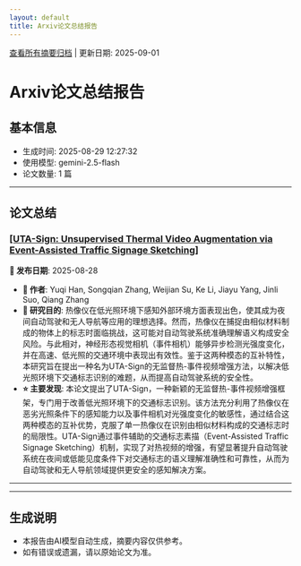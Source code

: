 ```yaml
---
layout: default
title: Arxiv论文总结报告
---
```


[查看所有摘要归档](archive.md) | 更新日期: 2025-09-01

# Arxiv论文总结报告

## 基本信息
- 生成时间: 2025-08-29 12:27:32
- 使用模型: gemini-2.5-flash
- 论文数量: 1 篇

---

## 论文总结

### [[UTA-Sign: Unsupervised Thermal Video Augmentation via Event-Assisted Traffic Signage Sketching]](http://arxiv.org/abs/2508.20594v1)
<!-- 2025-08-28 -->
**📅 发布日期**: 2025-08-28

*   **👥 作者**: Yuqi Han, Songqian Zhang, Weijian Su, Ke Li, Jiayu Yang, Jinli Suo, Qiang Zhang
*   **🎯 研究目的**: 热像仪在低光照环境下感知外部环境方面表现出色，使其成为夜间自动驾驶和无人导航等应用的理想选择。然而，热像仪在捕捉由相似材料制成的物体上的标志时面临挑战，这可能对自动驾驶系统准确理解语义构成安全风险。与此相对，神经形态视觉相机（事件相机）能够异步检测光强度变化，并在高速、低光照的交通环境中表现出有效性。鉴于这两种模态的互补特性，本研究旨在提出一种名为UTA-Sign的无监督热-事件视频增强方法，以解决低光照环境下交通标志识别的难题，从而提高自动驾驶系统的安全性。
*   **⭐ 主要发现**: 本论文提出了UTA-Sign，一种新颖的无监督热-事件视频增强框架，专门用于改善低光照环境下的交通标志识别。该方法充分利用了热像仪在恶劣光照条件下的感知能力以及事件相机对光强度变化的敏感性，通过结合这两种模态的互补优势，克服了单一热像仪在识别由相似材料构成的交通标志时的局限性。UTA-Sign通过事件辅助的交通标志素描（Event-Assisted Traffic Signage Sketching）机制，实现了对热视频的增强，有望显著提升自动驾驶系统在夜间或低能见度条件下对交通标志的语义理解准确性和可靠性，从而为自动驾驶和无人导航领域提供更安全的感知解决方案。

---

---

## 生成说明
- 本报告由AI模型自动生成，摘要内容仅供参考。
- 如有错误或遗漏，请以原始论文为准。